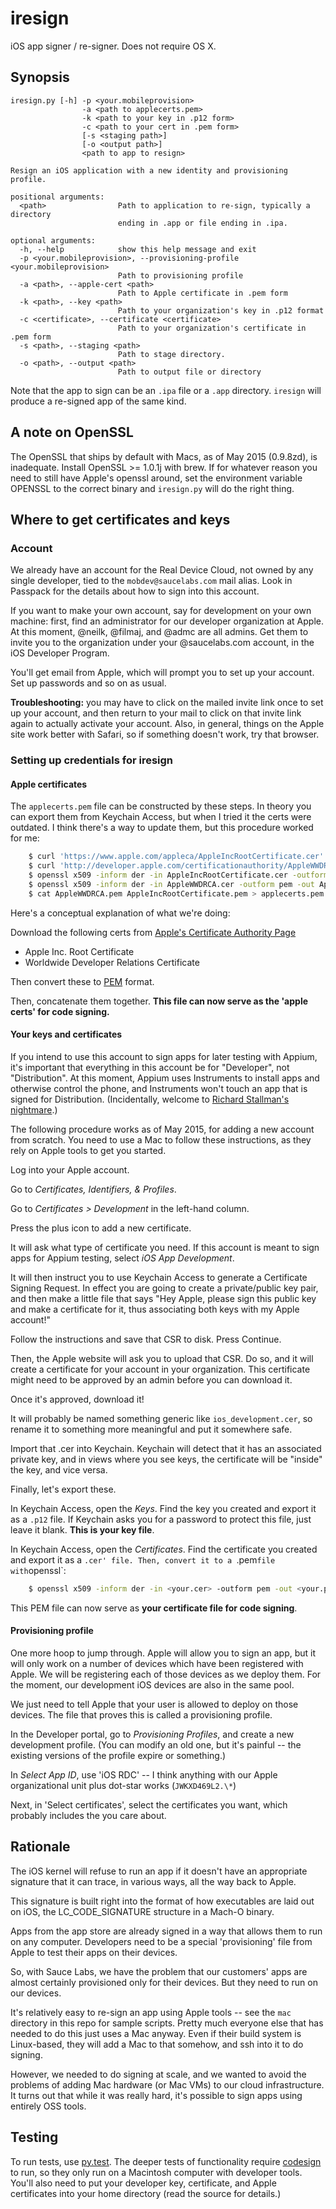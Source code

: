 # iresign

iOS app signer / re-signer. Does not require OS X.

## Synopsis

    iresign.py [-h] -p <your.mobileprovision> 
                    -a <path to applecerts.pem> 
                    -k <path to your key in .p12 form> 
                    -c <path to your cert in .pem form>
                    [-s <staging path>] 
                    [-o <output path>]
                    <path to app to resign>

    Resign an iOS application with a new identity and provisioning profile.

    positional arguments:
      <path>                Path to application to re-sign, typically a directory
                            ending in .app or file ending in .ipa.

    optional arguments:
      -h, --help            show this help message and exit
      -p <your.mobileprovision>, --provisioning-profile <your.mobileprovision>
                            Path to provisioning profile
      -a <path>, --apple-cert <path>
                            Path to Apple certificate in .pem form
      -k <path>, --key <path>
                            Path to your organization's key in .p12 format
      -c <certificate>, --certificate <certificate>
                            Path to your organization's certificate in .pem form
      -s <path>, --staging <path>
                            Path to stage directory.
      -o <path>, --output <path>
                            Path to output file or directory

Note that the app to sign can be an `.ipa` file or a `.app` directory. `iresign` will
produce a re-signed app of the same kind.

## A note on OpenSSL

The OpenSSL that ships by default with Macs, as of May 2015 (0.9.8zd), is inadequate. Install 
OpenSSL >= 1.0.1j with brew. If for whatever reason you need to still have Apple's openssl around,
set the environment variable OPENSSL to the correct binary and `iresign.py` will do the 
right thing.

## Where to get certificates and keys

### Account

We already have an account for the Real Device Cloud, not owned by any single developer, tied to the
`mobdev@saucelabs.com` mail alias. Look in Passpack for the details about how to sign into this account.

If you want to make your own account, say for development on your
own machine: first, find an administrator for our developer organization at
Apple. At this moment, @neilk, @filmaj, and @admc are all admins. Get them to 
invite you to the organization under your @saucelabs.com account, in the iOS Developer Program.

You'll get email from Apple, which will prompt you to set up your account. Set up passwords and 
so on as usual.

**Troubleshooting:** you may have to click on 
the mailed invite link once to set up your account, and then return to your mail to click 
on that invite link again to actually activate your account. Also, in general, things on the Apple site
work better with Safari, so if something doesn't work, try that browser.

### Setting up credentials for iresign

#### Apple certificates

The `applecerts.pem` file can be constructed by these steps. In theory you can export them from 
Keychain Access, but when I tried it the certs were outdated. I think there's a way to update 
them, but this procedure worked for me:

```bash
    $ curl 'https://www.apple.com/appleca/AppleIncRootCertificate.cer' > AppleIncRootCertificate.cer
    $ curl 'http://developer.apple.com/certificationauthority/AppleWWDRCA.cer' > AppleWWDRCA.cer
    $ openssl x509 -inform der -in AppleIncRootCertificate.cer -outform pem -out AppleIncRootCertificate.pem
    $ openssl x509 -inform der -in AppleWWDRCA.cer -outform pem -out AppleWWDRCA.pem
    $ cat AppleWWDRCA.pem AppleIncRootCertificate.pem > applecerts.pem
```

Here's a conceptual explanation of what we're doing:

Download the following certs from [Apple's Certificate Authority Page](https://www.apple.com/certificateauthority/)

* Apple Inc. Root Certificate
* Worldwide Developer Relations Certificate

Then convert these to [PEM](http://en.wikipedia.org/wiki/Privacy-enhanced_Electronic_Mail) format.

Then, concatenate them together. **This file can now serve as the 'apple certs' for code signing.**

#### Your keys and certificates

If you intend to use this account to sign apps for later testing with Appium, it's important that 
everything in this account be for "Developer", not "Distribution". At this moment, Appium uses 
Instruments to install apps and otherwise control the phone, and Instruments won't touch an app that
is signed for Distribution. (Incidentally, welcome to [Richard Stallman's nightmare](http://www.gnu.org/philosophy/right-to-read.en.html).)

The following procedure works as of May 2015, for adding a new account from scratch. You need to use a Mac to follow
these instructions, as they rely on Apple tools to get you started.

Log into your Apple account.

Go to *Certificates, Identifiers, & Profiles*.

Go to *Certificates > Development* in the left-hand column.

Press the plus icon to add a new certificate.

It will ask what type of certificate you need. If this account is meant to sign apps for Appium testing, 
select *iOS App Development*.

It will then instruct you to use Keychain Access to generate a Certificate Signing Request. In effect you are 
going to create a private/public key pair, and then make a little file that says "Hey Apple, please sign this public key 
and make a certificate for it, thus associating both keys with my Apple account!"

Follow the instructions and save that CSR to disk. Press Continue.

Then, the Apple website will ask you to upload that CSR. Do so, and it will create a certificate for your account in your
organization. This certificate might need to be approved by an admin before you can download it.

Once it's approved, download it!

It will probably be named something generic like `ios_development.cer`, so rename it to something more meaningful and
put it somewhere safe.

Import that .cer into Keychain. Keychain will detect that it has an associated private key, and 
in views where you see keys, the certificate will be "inside" the key, and vice versa.

Finally, let's export these.

In Keychain Access, open the *Keys*. Find the key you created and export it as a `.p12` file. If Keychain asks you for
a password to protect this file, just leave it blank. **This is your key file**.

In Keychain Access, open the *Certificates*. Find the certificate you created and export it as a `.cer' file. Then,
convert it to a `.pem` file with `openssl`:

```bash
    $ openssl x509 -inform der -in <your.cer> -outform pem -out <your.pem>
```

This PEM file can now serve as **your certificate file for code signing**.

#### Provisioning profile

One more hoop to jump through. Apple will allow you to sign an app, but it will only work on a number of devices which
have been registered with Apple. We will be registering each of those devices as we deploy them. For the moment, our
development iOS devices are also in the same pool.

We just need to tell Apple that your user is allowed to deploy on those devices. The file that proves this is 
called a provisioning profile.

In the Developer portal, go to *Provisioning Profiles*, and create a new development profile. (You can modify an old one, but it's
painful -- the existing versions of the profile expire or something.)

In *Select App ID*, use 'iOS RDC' -- I think anything with our Apple organizational unit plus dot-star works (`JWKXD469L2.\*`)

Next, in 'Select certificates', select the certificates you want, which probably includes the  you care about.



## Rationale

The iOS kernel will refuse to run an app if it doesn't have an appropriate signature that
it can trace, in various ways, all the way back to Apple.

This signature is built right into the format of how executables are laid out on iOS,
the LC_CODE_SIGNATURE structure in a Mach-O binary.

Apps from the app store are already signed in a way that allows them to run on any 
computer. Developers need to be a special 'provisioning' file from Apple to test their 
apps on their devices.

So, with Sauce Labs, we have the problem that our customers' apps are almost certainly
provisioned only for their devices. But they need to run on our devices. 

It's relatively easy to re-sign an app using Apple tools -- see the `mac` directory in this repo
for sample scripts. Pretty much everyone else that has
needed to do this just uses a Mac anyway. Even if their build system is Linux-based, they 
will add a Mac to that somehow, and ssh into it to do signing. 

However, we needed to do signing at scale, and we wanted to avoid 
the problems of adding Mac hardware (or Mac VMs) to our cloud infrastructure. It turns
out that while it was really hard, it's possible to sign apps using entirely OSS tools.


## Testing

To run tests, use [py.test](http://pytest.org). The deeper tests of functionality
require [codesign](https://developer.apple.com/library/mac/documentation/Darwin/Reference/ManPages/man1/codesign.1.html)
to run, so they only run on a Macintosh computer with developer tools. You'll also need to put your 
developer key, certificate, and Apple certificates into your home directory (read the source for
details.)
